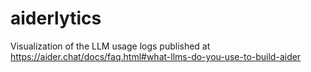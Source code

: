 # aiderlytics
Visualization of the LLM usage logs published at https://aider.chat/docs/faq.html#what-llms-do-you-use-to-build-aider
